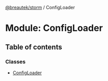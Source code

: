 [@breautek/storm](../README.md) / ConfigLoader

# Module: ConfigLoader

## Table of contents

### Classes

- [ConfigLoader](../classes/ConfigLoader.ConfigLoader-1.md)
